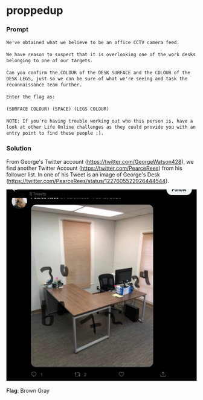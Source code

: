 # proppedup

### Prompt
```
We've obtained what we believe to be an office CCTV camera feed.

We have reason to suspect that it is overlooking one of the work desks belonging to one of our targets.

Can you confirm the COLOUR of the DESK SURFACE and the COLOUR of the DESK LEGS, just so we can be sure of what we're seeing and task the reconnaissance team further.

Enter the flag as:

(SURFACE COLOUR) (SPACE) (LEGS COLOUR)

NOTE: If you're having trouble working out who this person is, have a look at other Life Online challenges as they could provide you with an entry point to find these people ;).
```

### Solution
From George's Twitter account (https://twitter.com/GeorgeWatson428), we find another Twitter Account (https://twitter.com/PearceRees) from his follower list.
In one of his Tweet is an image of George's Desk (https://twitter.com/PearceRees/status/1227605522926444544).

![Tweet1](images/tweet1.png)

**Flag**: Brown Gray
